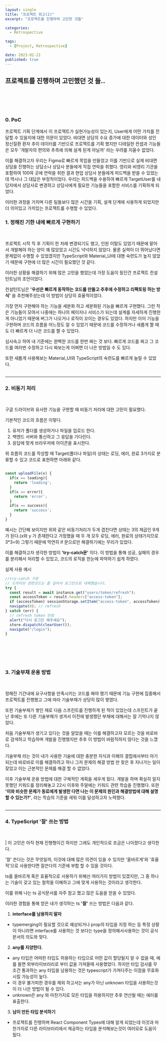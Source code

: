 ```yaml
---
layout: single
title: "프로젝트 회고(2)"
excerpt: "프로젝트를 진행하며 고민한 것들"

categories:
  - Retrospective

tags:
  - [Project, Retrospective]

date: 2023-02-21
published: true
---
```


## 프로젝트를 진행하며 고민했던 것 들..

## <br><br>

### 0. PoC

프로젝트 기획 단계에서 이 프로젝트가 실현가능성이 있는지, User에게 어떤 가치를 전달할 수 있을지에 대한 의문이 있었다. 비대면 상담의 수요 증가에 대한 데이터와 성인 정신질환 환자 추이 데이터를 기반으로 프로젝트를 기획 했지만 디테일한 컨셉과 기능들은 모두 '개발자의 편의와 추측에 의해 설계 된게 아닐까' 라는 우려를 지울수 없었다.

이를 해결하고자 우리는 Figma로 빠르게 목업을 만들었고 이를 기반으로 실제 비대면 상담을 진행하는 상담소나 상담사 분들에게 직접 연락을 취했다. 영리와 비영리 기관을 포함하여 100여 곳에 연락을 취한 결과 현업 상담사 분들에게 피드백을 받을 수 있었는데 역시나 그 대답은 부정적이었다. 우리는 피드백을 수용하여 빠르게 TargetUser를 내담자에서 상담사로 변경하고 상담사에게 필요한 기능들을 포함한 서비스를 기획하게 되었다.

이러한 과정을 거치며 다른 팀들보다 많은 시간을 기획, 설계 단계에 사용하게 되었지만 더 의미있고 가치있는 프로젝트를 수행할 수 있었다.

### 1. 정해진 기한 내에 빠르게 구현하기

<br>

프로젝트 시작 직 후 기획이 한 차례 변경되기도 했고, 인원 이탈도 있었기 때문에 맡아서 개발해야 하는 양이 꽤 많았었고 시간도 넉넉하지 않았다. 물론 실력이 더 뛰어났다면 문제없이 수행할 수 있었겠지만 TypeScript와 Material_UI에 대핸 숙련도가 높지 않았기 때문에 구현에 더 많은 시간이 필요했던 것 같다.

이러한 상황을 해결하기 위해 많은 고민을 했었는데 가장 도움이 됬던건 프로젝트 컨설턴트님의 조언이었다.

컨설턴트님은 **'우선은 빠르게 동작하는 코드를 만들고 추후에 수정하고 리팩토링 하는 방식'** 을 추천해주셨는데 이 방법이 상당히 효율적이었다.

가장 먼저 구현해야 하는 기능을 세분화 하고 세분화된 기능을 빠르게 구현했다. 그런 작은 기능들이 모여서 나중에는 하나의 페이지나 서비스가 되는데 설계를 자세하게 진행한게 아니었기 때문에 버그가 나오거나 로직이 꼬이는 경우도 있었다. 하지만 이미 기능을 구현하며 코드의 흐름을 어느정도 알 수 있었기 때문에 코드를 수정하거나 새롭게 짤 때도 더 빠르게 더 나은 코드를 짤 수 있었다.

심사숙고 하여 내 기준에는 완벽한 코드를 한번 짜는 것 보다. 빠르게 코드를 짜고 그 코드를 여러번 수정하고 다시 짜보는게 어쩌면 더 나은 방법일 수 도 있다.

또한 새롭게 사용해보는 Material_UI와 TypeScript의 숙련도를 빠르게 늘릴 수 있었다.
<br><br>

---

### 2. 비동기 처리

<br>

구글 드라이브와 유사한 기능을 구현할 때 비동기 처리에 대한 고민이 필요했다.

기본적인 코드의 흐름은 이렇다.

1. 유저가 폴더를 생성하거나 파일을 업로드 한다.
2. 백엔드 서버와 통신하고 그 응답을 기다린다.
3. 응답에 맞게 브라우저에 아이콘을 표시한다.

위 흐름의 코드를 작성할 때 Target(폴더나 파일)의 상태는 로딩, 에러, 완료 3가지로 분류할 수 있고 코드로 표현하면 아래와 같다.

```typescript

const uploadFile(x) {
  if(x == loading){
    return 'loading';
  }
  if(x == error){
    return 'error';
  }
  if(x == success){
    return 'success';
  }
}
```

예시는 간단해 보이지만 위와 같은 비동기처리가 두개 겹친다면 상태는 3의 제곱인 9개가 된다.(x와 y 가 존재한다고 가정했을 때 두 개 모두 로딩, 에러, 완료의 상태가지므로 3\*3=9) 그렇기 때문에 막연히 if 문으로만 해결하기에는 무리가 있었다.

이를 해결하고자 생각한 방법이 **'try-catch문'** 이다. 이 방법을 통해 성공, 실패의 경우를 분리해서 처리할 수 있었고, 코드의 로직을 한눈에 파악하기 쉽게 하였다.

실제 사용 예시

```typescript
//try-catch 구문
// 드라이브 관련코드는 좀 길어서 로그인으로 대체했습니다.
try {
  const result = await instance.get("users/token/refresh");
  const accessToken = result.headers["access-token"];
  if (accessToken) sessionStorage.setItem("access-token", accessToken);
  navigate(0); // refresh
} catch (err) {
  // refresh token 만료
  alert("다시 로그인 해주세요");
  store.dispatch(clearUser());
  navigate("/login");
}
```

## <br><br>

### 3. 기술부채 운용 방법

<br>

정해진 기간내에 요구사항을 만족시키는 코드를 짜야 했기 때문에 기능 구현에 집중해서 프로젝트를 진행했고 그에 따라 기술부채가 상당히 많이 쌓였다.

또한 기술부채가 쌓인 채로 다음 스프린트를 진행하게 된 적이 있었는데 스프린트가 끝난 후에는 또 다른 기술부채가 생겨서 이전에 발생했던 부채에 대해서는 잘 기억나지 않았다.

처음 기술부채가 생기고 있다는 것을 알았을 때는 이를 해결하고자 모르는 것을 바로바로 검색하고 학습하며 개발을 진행했지만 추후 이 방법이 바람직하지 않다는 것을 느꼈다.

기술부채 라는 것이 내가 사용한 기술에 대한 충분한 지식과 이해의 결핍에서부터 야기 되는데 바로바로 이를 해결하려고 하니 그저 문제의 해결 방법 만 찾은 후 지나가는 일이 잦았고 이는 근본적인 문제를 해결 할 수 없었다.

이후 기술부채 운용 방법에 대한 구체적인 계획을 세우게 됬다. 개발을 하며 확실히 알지 못했던 키워드를 정리해놓고 22시 이후와 주말에는 키워드 관련 학습을 진행했다. 또한 **'이와 비슷한 문제가 동료에게 발생한 다면 나는 이 문제의 원인과 해결방법에 대해 설명할 수 있는가?'**, 라는 학습의 기준을 세워 이를 달성하고자 노력했다.
<br><br>

---

### 4. TypeScript '잘' 쓰는 방법

<br>

| 이 고민은 아직 현재 진행형이긴 하지만 그래도 개인적으로 조금은 나아졌다고 생각한다.

'잘' 쓴다는 것은 무엇일까, 이것에 대해 많은 의견이 있을 수 있지만 '올바르게'와 '효율적'으로 사용한다면 잘쓴다의 기준에 부합 할 수 있을 것이다.

ts를 올바르게 혹은 효율적으로 사용하기 위해선 여러가지 방법이 있겠지만, 그 중 하나는 기술이 갖고 있는 철학을 이해하고 그에 맞게 사용하는 것이라고 생각한다.

이를 위해 나는 ts 공식문서를 자주 참고 했고 많은 도움을 얻을 수 있었다.

이러한 경험을 통해 얻은 내가 생각하는 ts **'잘'** 쓰는 방법은 다음과 같다.
<br>

1. **interface를 남용하지 말자**

- typemerging이 필요할 것으로 예상되거나 prop의 타입을 지정 하는 등 특정 상황이 아니라면 interface를 사용하는 것 보다는 type을 정의해서사용하는 것이 공식문서의 의도와 맞다.

2. **any를 지양한다.**

- any 타입은 어떠한 타입도 허용하는 타입으로 어떤 값이 할당될지 알 수 없을 때, 예를 들면 외부라이브러리로 부터 값을 가져올때 사용했었다. 하지만 타입 검사를 무조건 통과하는 any 타입을 남용하는 것은 typescript가 가져다주는 이점을 무효화 시킬 가능성이 높다.
- 이 경우 불가피한 경우를 제외 하고서는 any가 아닌 unknown 타입을 사용하는것이 더 나은 방법이 될 수 있다.
- unknown은 any 와 마찬가지로 모든 타입을 허용하지만 추후 연산될 때는 에러를 표출한다.

3. **남이 만든 타입 분석하기**

- 프로젝트를 진행하며 React Component Types에 대해 알게 되었는데 이것과 마찬가지로 다른 라이브러리에서 제공하는 타입을 분석해보는것이 여러모로 도움이 됬다.
